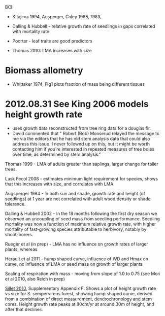 
BCI

- Kitajima 1994, Ausperger, Coley 1988, 1983,
- Dalling & Hubbell - relative growth rate of seedlings in gaps correlated with mortality rate

- Poorter - leaf traits are good predictors

- Thomas 2010: LMA increases with size


# Biomass allometry

- Whittaker 1974, Fig1 plots fraction of mass being different tissues

# 2012.08.31  See King 2006 models height growth rate

- uses growth data reconstructed from tree ring data for a douglas fir.
- David commented that " Robert (Bob) Monserud relayed the message to me via the editors that he has old stem analysis data that could also address this issue.  I never followed up on this, but it might be worth contacting him if you're interested in repeated measures of tree boles over time, as determined by stem analysis."

Thomas 1999 - LMA of adults greater than saplings, larger change for taller trees.

Lusk Fecol 2008 - estimates minimum light requirement for species, shows that this increases with size, and correlates with LMA

Augsperger 1984 - In both sun and shade, growth rate and height (of seedlings) at 1 year are not correlated with adult wood density or shade tolerance.

Dalling & Hubbell 2002 - In the 18 months following the first dry season we observed an uncoupling of seed mass from seedling performance. Seedling mortality was now a function of maximum relative growth rate, with higher mortality of fast-growing species attributable to herbivory, notably by shoot-borers.

Rueger et al (in prep) - LMA has no influence on growth rates of larger plants, whereas

Herault et al 2011 - hump shaped curve, influence of WD and Hmax on curve, no influence of LMA or seed mass on growth of larger plants

Scaling of respiration with mass - moving from slope of 1.0 to 0.75 (see Mori et al 2010, also Reich in prep)

[Sillet 2010](http://dx.doi.org/10.1016/j.foreco.2009.12.003), Supplementary Appendix F. Shows a plot of height growth rate vs size for S. sempervirens forest, showing hump shaped curve, derived from a combination of direct measurement, dendrochronology and stem cores.  Height growth rate peaks at 80cm/yr at around 30m of height, and after that declines.

